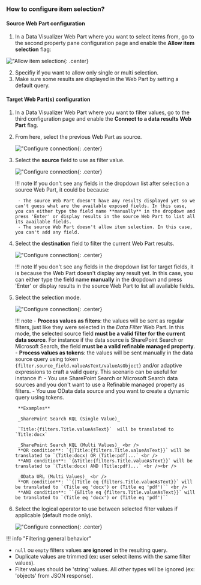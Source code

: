 ### How to configure item selection?

#### Source Web Part configuration

1. In a Data Visualizer Web Part where you want to select items from, go to the second property pane configuration page and enable the **Allow item selection** flag:

!["Allow item selection](../../../assets/webparts/data_visualizer/connections/allow_item_selection.png "Allow item selection"){: .center}

2. Specifiy if you want to allow only single or multi selection.
3. Make sure some results are displayed in the Web Part by setting a default query.

#### Target Web Part(s) configuration

1. In a Data Visualizer Web Part where you want to filter values, go to the third configuration page and enable the **Connect to a data results Web Part** flag. 

3. From here, select the previous Web Part as source.

    !["Configure connection](../../../assets/webparts/data_visualizer/connections/configure_data_results_connection_1.png "Configure connection"){: .center}

3. Select the **source** field to use as filter value.

    !["Configure connection](../../../assets/webparts/data_visualizer/connections/configure_data_results_connection_2.png "Configure connection"){: .center}

    !!! note
        If you don't see any fields in the dropdown list after selection a source Web Part, it could be because:

        - The source Web Part doesn't have any results displayed yet so we can't guess what are the available exposed fields. In this case, you can either type the field name **manually** in the dropdown and press 'Enter' or display results in the source Web Part to list all its available fields.
        - The source Web Part doesn't allow item selection. In this case, you can't add any field.

4. Select the **destination** field to filter the current Web Part results.

    !["Configure connection](../../../assets/webparts/data_visualizer/connections/configure_data_results_connection_3.png "Configure connection"){: .center}

    !!! note
        If you don't see any fields in the dropdown list for target fields, it is because the Web Part doesn't display any result yet. In this case, you can either type the field name **manually** in the dropdown and press 'Enter' or display results in the source Web Part to list all available fields.

5. Select the selection mode.

    !["Configure connection](../../../assets/webparts/data_visualizer/connections/configure_data_results_connection_4.png "Configure connection"){: .center}

    !!! note
        - **Process values as filters**: the values will be sent as regular filters, just like they were selected in the <i>Data Filter</i> Web Part. In this mode, the selected source field **must be a valid filter for the current data source**. For instance if the data source is SharePoint Search or Microsoft Search, the field **must be a valid refinable managed property**. 
        - **Process values as tokens**: the values will be sent manually in the data source query using token `{filter.source_field.valueAsText/valueAsObject}` and/or adaptive expressions to craft a valid query. This scenario can be useful for instance if:
            - You use SharePoint Search or Microsoft Search data sources and you don't want to use a Refinable managed property as filters.
            - You use OData data source and you want to create a dynamic query using tokens.

        **Examples**

        _SharePoint Search KQL (Single Value)_
        
        `Title:{filters.Title.valueAsText}`  will be translated to `Title:docx`

        _SharePoint Search KQL (Multi Values)_ <br />
        **OR condition**: `{|Title:{filters.Title.valueAsText}}` will be translated to `(Title:docx) OR (Title:pdf)...` <br />
        **AND condition**: `{&Title:{filters.Title.valueAsText}}` will be translated to `(Title:docx) AND (Title:pdf)...` <br /><br />

        _OData URL (Multi Values)_ <br />
        **OR condition**: ``{|Title eq {filters.Title.valueAsText}}` will be translated to `(Title eq 'docx') or (Title eq 'pdf')`` <br />
        **AND condition**: ``{&Title eq {filters.Title.valueAsText}}` will be translated to `(Title eq 'docx') or (Title eq 'pdf')``

6. Select the logical operator to use between selected filter values if applicable (default mode only).

    !["Configure connection](../../../assets/webparts/data_visualizer/connections/configure_data_results_connection_5.png "Configure connection"){: .center}

!!! info "Filtering general behavior"

- `null` ou `empty` filters values **are ignored** in the resulting query.
- Duplicate values are trimmed (ex: user select items with the same filter values).
- Filter values should be 'string' values. All other types will be ignored (ex: 'objects' from JSON response).